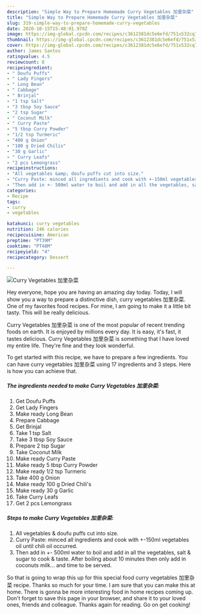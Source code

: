 ```yaml
---
description: "Simple Way to Prepare Homemade Curry Vegetables 加里杂菜"
title: "Simple Way to Prepare Homemade Curry Vegetables 加里杂菜"
slug: 319-simple-way-to-prepare-homemade-curry-vegetables
date: 2020-10-15T15:48:01.970Z
image: https://img-global.cpcdn.com/recipes/c3612381dc5e6efd/751x532cq70/curry-vegetables-加里杂菜-recipe-main-photo.jpg
thumbnail: https://img-global.cpcdn.com/recipes/c3612381dc5e6efd/751x532cq70/curry-vegetables-加里杂菜-recipe-main-photo.jpg
cover: https://img-global.cpcdn.com/recipes/c3612381dc5e6efd/751x532cq70/curry-vegetables-加里杂菜-recipe-main-photo.jpg
author: James Santos
ratingvalue: 4.5
reviewcount: 8
recipeingredient:
- " Doufu Puffs"
- " Lady Fingers"
- " Long Bean"
- " Cabbage"
- " Brinjal"
- "1 tsp Salt"
- "3 tbsp Soy Sauce"
- "2 tsp Sugar"
- " Coconut Milk"
- " Curry Paste"
- "5 tbsp Curry Powder"
- "1/2 tsp Turmeric"
- "400 g Onion"
- "100 g Dried Chilis"
- "30 g Garlic"
- " Curry Leafs"
- "2 pcs Lemongrass"
recipeinstructions:
- "All vegetables &amp; doufu puffs cut into size."
- "Curry Paste: minced all ingredients and cook with +-150ml vegetables oil until chili oil occurred."
- "Then add in +- 500ml water to boil and add in all the vegetables, salt &amp; sugar to cook &amp; taste. After boiling about 10 minutes then only add in coconuts milk... and time to be served."
categories:
- Recipe
tags:
- curry
- vegetables

katakunci: curry vegetables 
nutrition: 246 calories
recipecuisine: American
preptime: "PT39M"
cooktime: "PT48M"
recipeyield: "4"
recipecategory: Dessert

---
```



![Curry Vegetables 加里杂菜](https://img-global.cpcdn.com/recipes/c3612381dc5e6efd/751x532cq70/curry-vegetables-加里杂菜-recipe-main-photo.jpg)

Hey everyone, hope you are having an amazing day today. Today, I will show you a way to prepare a distinctive dish, curry vegetables 加里杂菜. One of my favorites food recipes. For mine, I am going to make it a little bit tasty. This will be really delicious.



Curry Vegetables 加里杂菜 is one of the most popular of recent trending foods on earth. It is enjoyed by millions every day. It is easy, it's fast, it tastes delicious. Curry Vegetables 加里杂菜 is something that I have loved my entire life. They're fine and they look wonderful.


To get started with this recipe, we have to prepare a few ingredients. You can have curry vegetables 加里杂菜 using 17 ingredients and 3 steps. Here is how you can achieve that.

<!--inarticleads1-->

##### The ingredients needed to make Curry Vegetables 加里杂菜:

1. Get  Doufu Puffs
1. Get  Lady Fingers
1. Make ready  Long Bean
1. Prepare  Cabbage
1. Get  Brinjal
1. Take 1 tsp Salt
1. Take 3 tbsp Soy Sauce
1. Prepare 2 tsp Sugar
1. Take  Coconut Milk
1. Make ready  Curry Paste
1. Make ready 5 tbsp Curry Powder
1. Make ready 1/2 tsp Turmeric
1. Take 400 g Onion
1. Make ready 100 g Dried Chili&#39;s
1. Make ready 30 g Garlic
1. Take  Curry Leafs
1. Get 2 pcs Lemongrass




<!--inarticleads2-->

##### Steps to make Curry Vegetables 加里杂菜:

1. All vegetables &amp; doufu puffs cut into size.
1. Curry Paste: minced all ingredients and cook with +-150ml vegetables oil until chili oil occurred.
1. Then add in +- 500ml water to boil and add in all the vegetables, salt &amp; sugar to cook &amp; taste. After boiling about 10 minutes then only add in coconuts milk... and time to be served.




So that is going to wrap this up for this special food curry vegetables 加里杂菜 recipe. Thanks so much for your time. I am sure that you can make this at home. There is gonna be more interesting food in home recipes coming up. Don't forget to save this page in your browser, and share it to your loved ones, friends and colleague. Thanks again for reading. Go on get cooking!
